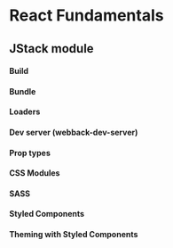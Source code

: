 # React Fundamentals
## JStack module
#### Build
#### Bundle
#### Loaders
#### Dev server (webback-dev-server)
#### Prop types
#### CSS Modules
#### SASS
#### Styled Components
#### Theming with Styled Components